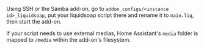 Using SSH or the Samba add-on, go to `addon_configs/<instance id>_liquidsoap`, put your liquidsoap script there and rename it to `main.liq`, then start the add-on.

If your script needs to use external medias, Home Assistant's `media` folder is mapped to `/media` within the add-on's filesystem.